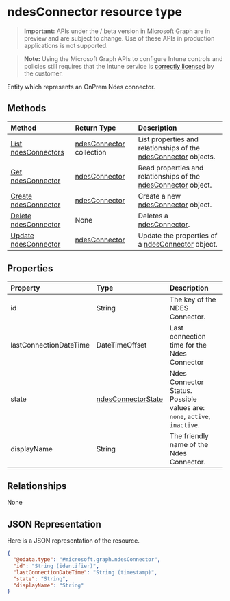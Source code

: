 ﻿# ndesConnector resource type

> **Important:** APIs under the / beta version in Microsoft Graph are in preview and are subject to change. Use of these APIs in production applications is not supported.

> **Note:** Using the Microsoft Graph APIs to configure Intune controls and policies still requires that the Intune service is [correctly licensed](https://go.microsoft.com/fwlink/?linkid=839381) by the customer.

Entity which represents an OnPrem Ndes connector.
## Methods
|Method|Return Type|Description|
|:---|:---|:---|
|[List ndesConnectors](../api/intune_deviceconfig_ndesconnector_list.md)|[ndesConnector](../resources/intune_deviceconfig_ndesconnector.md) collection|List properties and relationships of the [ndesConnector](../resources/intune_deviceconfig_ndesconnector.md) objects.|
|[Get ndesConnector](../api/intune_deviceconfig_ndesconnector_get.md)|[ndesConnector](../resources/intune_deviceconfig_ndesconnector.md)|Read properties and relationships of the [ndesConnector](../resources/intune_deviceconfig_ndesconnector.md) object.|
|[Create ndesConnector](../api/intune_deviceconfig_ndesconnector_create.md)|[ndesConnector](../resources/intune_deviceconfig_ndesconnector.md)|Create a new [ndesConnector](../resources/intune_deviceconfig_ndesconnector.md) object.|
|[Delete ndesConnector](../api/intune_deviceconfig_ndesconnector_delete.md)|None|Deletes a [ndesConnector](../resources/intune_deviceconfig_ndesconnector.md).|
|[Update ndesConnector](../api/intune_deviceconfig_ndesconnector_update.md)|[ndesConnector](../resources/intune_deviceconfig_ndesconnector.md)|Update the properties of a [ndesConnector](../resources/intune_deviceconfig_ndesconnector.md) object.|

## Properties
|Property|Type|Description|
|:---|:---|:---|
|id|String|The key of the NDES Connector.|
|lastConnectionDateTime|DateTimeOffset|Last connection time for the Ndes Connector|
|state|[ndesConnectorState](../resources/intune_deviceconfig_ndesconnectorstate.md)|Ndes Connector Status. Possible values are: `none`, `active`, `inactive`.|
|displayName|String|The friendly name of the Ndes Connector.|

## Relationships
None
## JSON Representation
Here is a JSON representation of the resource.
<!-- {
  "blockType": "resource",
  "keyProperty": "id",
  "@odata.type": "microsoft.graph.ndesConnector"
}
-->
``` json
{
  "@odata.type": "#microsoft.graph.ndesConnector",
  "id": "String (identifier)",
  "lastConnectionDateTime": "String (timestamp)",
  "state": "String",
  "displayName": "String"
}
```



